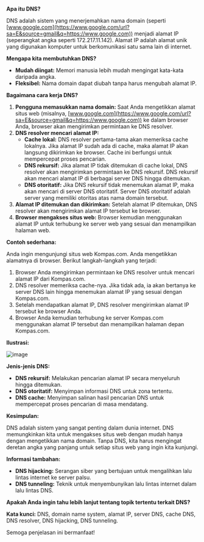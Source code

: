 **Apa itu DNS?**

DNS adalah sistem yang menerjemahkan nama domain (seperti [www.google.com](https://www.google.com/url?sa=E&source=gmail&q=https://www.google.com)) menjadi alamat IP (seperangkat angka seperti 172.217.11.142). Alamat IP adalah alamat unik yang digunakan komputer untuk berkomunikasi satu sama lain di internet.

**Mengapa kita membutuhkan DNS?**

  * **Mudah diingat:** Memori manusia lebih mudah mengingat kata-kata daripada angka.
  * **Fleksibel:** Nama domain dapat diubah tanpa harus mengubah alamat IP.

**Bagaimana cara kerja DNS?**

1.  **Pengguna memasukkan nama domain:** Saat Anda mengetikkan alamat situs web (misalnya, [www.google.com](https://www.google.com/url?sa=E&source=gmail&q=https://www.google.com)) ke dalam browser Anda, browser akan mengirimkan permintaan ke DNS resolver.
2.  **DNS resolver mencari alamat IP:**
      * **Cache lokal:** DNS resolver pertama-tama akan memeriksa cache lokalnya. Jika alamat IP sudah ada di cache, maka alamat IP akan langsung dikirimkan ke browser. Cache ini berfungsi untuk mempercepat proses pencarian.
      * **DNS rekursif:** Jika alamat IP tidak ditemukan di cache lokal, DNS resolver akan mengirimkan permintaan ke DNS rekursif. DNS rekursif akan mencari alamat IP di berbagai server DNS hingga ditemukan.
      * **DNS otoritatif:** Jika DNS rekursif tidak menemukan alamat IP, maka akan mencari di server DNS otoritatif. Server DNS otoritatif adalah server yang memiliki otoritas atas nama domain tersebut.
3.  **Alamat IP ditemukan dan dikirimkan:** Setelah alamat IP ditemukan, DNS resolver akan mengirimkan alamat IP tersebut ke browser.
4.  **Browser mengakses situs web:** Browser kemudian menggunakan alamat IP untuk terhubung ke server web yang sesuai dan menampilkan halaman web.

**Contoh sederhana:**

Anda ingin mengunjungi situs web Kompas.com. Anda mengetikkan alamatnya di browser. Berikut langkah-langkah yang terjadi:

1.  Browser Anda mengirimkan permintaan ke DNS resolver untuk mencari alamat IP dari Kompas.com.
2.  DNS resolver memeriksa cache-nya. Jika tidak ada, ia akan bertanya ke server DNS lain hingga menemukan alamat IP yang sesuai dengan Kompas.com.
3.  Setelah mendapatkan alamat IP, DNS resolver mengirimkan alamat IP tersebut ke browser Anda.
4.  Browser Anda kemudian terhubung ke server Kompas.com menggunakan alamat IP tersebut dan menampilkan halaman depan Kompas.com.

**Ilustrasi:**

![image](https://github.com/user-attachments/assets/c5132633-bf76-4bb2-8245-55314ac68614)

**Jenis-jenis DNS:**

  * **DNS rekursif:** Melakukan pencarian alamat IP secara menyeluruh hingga ditemukan.
  * **DNS otoritatif:** Menyimpan informasi DNS untuk zona tertentu.
  * **DNS cache:** Menyimpan salinan hasil pencarian DNS untuk mempercepat proses pencarian di masa mendatang.

**Kesimpulan:**

DNS adalah sistem yang sangat penting dalam dunia internet. DNS memungkinkan kita untuk mengakses situs web dengan mudah hanya dengan mengetikkan nama domain. Tanpa DNS, kita harus mengingat deretan angka yang panjang untuk setiap situs web yang ingin kita kunjungi.

**Informasi tambahan:**

  * **DNS hijacking:** Serangan siber yang bertujuan untuk mengalihkan lalu lintas internet ke server palsu.
  * **DNS tunneling:** Teknik untuk menyembunyikan lalu lintas internet dalam lalu lintas DNS.

**Apakah Anda ingin tahu lebih lanjut tentang topik tertentu terkait DNS?**

**Kata kunci:** DNS, domain name system, alamat IP, server DNS, cache DNS, DNS resolver, DNS hijacking, DNS tunneling.

Semoga penjelasan ini bermanfaat\!
